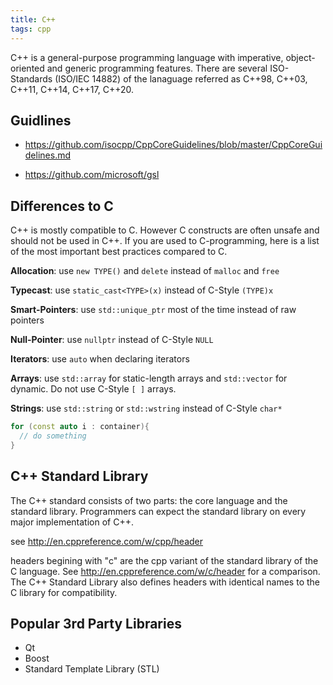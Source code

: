 ```yaml
---
title: C++
tags: cpp
---
```


C++ is a general-purpose programming language with imperative, object-oriented and generic programming features.
There are several ISO-Standards (ISO/IEC 14882) of the lanaguage referred as C++98, C++03, C++11, C++14, C++17, C++20.


## Guidlines

* https://github.com/isocpp/CppCoreGuidelines/blob/master/CppCoreGuidelines.md

* https://github.com/microsoft/gsl



## Differences to C
C++ is mostly compatible to C. However C constructs are often unsafe and should not be used in C++.
If you are used to C-programming, here is a list of the most important best practices compared to C.

**Allocation**: use `new TYPE()` and `delete` instead of `malloc` and `free` 

**Typecast**: use `static_cast<TYPE>(x)` instead of C-Style `(TYPE)x`

**Smart-Pointers**: use `std::unique_ptr` most of the time instead of raw pointers

**Null-Pointer**: use `nullptr` instead of C-Style `NULL`

**Iterators**: use `auto` when declaring iterators

**Arrays**: use `std::array` for static-length arrays and `std::vector` for dynamic. Do not use C-Style `[ ]` arrays.

**Strings**: use `std::string` or `std::wstring` instead of C-Style `char*`




```c++
for (const auto i : container){
  // do something
}
```


## C++ Standard Library
The C++ standard consists of two parts: the core language and the standard library. Programmers can expect the standard library on every major implementation of C++.


see http://en.cppreference.com/w/cpp/header

headers begining with "c" are the cpp variant of the standard library of the C language. 
See http://en.cppreference.com/w/c/header for a comparison. The C++ Standard Library also defines headers with identical names to the C library for compatibility. 


## Popular 3rd Party Libraries
* Qt
* Boost
* Standard Template Library (STL)






